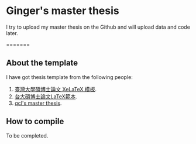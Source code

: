# Ginger's master thesis  
I try to upload my master thesis on the Github and will upload data and code later.

=======

## About the template

I have got thesis template from the following people:   
1. [臺灣大學碩博士論文 XeLaTeX 模板](https://github.com/tzhuan/ntu-thesis).   
2. [台大碩博士論文LaTeX範本](https://code.google.com/p/ntu-thesis-latex-template/).  
3. [qcl's master thesis](https://github.com/qcl/qcl-master-thesis).  


## How to compile  
To be completed.
